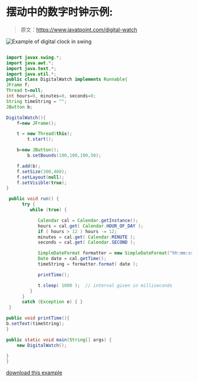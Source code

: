 # 摆动中的数字时钟示例:

> 原文：<https://www.javatpoint.com/digital-watch>

![Example of digital clock in swing](../img/eaa63dbbd154408962324cc784bfdf38.png)

```java

import javax.swing.*;
import java.awt.*;
import java.text.*;
import java.util.*;
public class DigitalWatch implements Runnable{
JFrame f;
Thread t=null;
int hours=0, minutes=0, seconds=0;
String timeString = "";
JButton b;

DigitalWatch(){
	f=new JFrame();

	t = new Thread(this);
        t.start();

	b=new JButton();
        b.setBounds(100,100,100,50);

	f.add(b);
	f.setSize(300,400);
	f.setLayout(null);
	f.setVisible(true);
}

 public void run() {
      try {
         while (true) {

            Calendar cal = Calendar.getInstance();
            hours = cal.get( Calendar.HOUR_OF_DAY );
            if ( hours > 12 ) hours -= 12;
            minutes = cal.get( Calendar.MINUTE );
            seconds = cal.get( Calendar.SECOND );

            SimpleDateFormat formatter = new SimpleDateFormat("hh:mm:ss");
            Date date = cal.getTime();
            timeString = formatter.format( date );

            printTime();

            t.sleep( 1000 );  // interval given in milliseconds
         }
      }
      catch (Exception e) { }
 }

public void printTime(){
b.setText(timeString);
}

public static void main(String[] args) {
	new DigitalWatch();

}
}

```

[download this example](https://static.javatpoint.com/src/swing/digitalwatch.zip)
